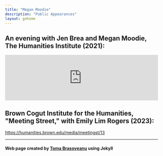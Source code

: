 ```yaml
---
title: "Megan Moodie"
description: "Public Appearances"
layout: gohome
---
```


## An evening with Jen Brea and Megan Moodie, The Humanities Institute (2021):
<iframe class="yt" src="https://www.youtube.com/embed/bnwRE067do4?si=wmtxWLK_i4LxCyxa" title="YouTube Video Player" frameborder="0" allow="accelerometer; autoplay; clipboard-write; encrypted-media; gyroscope; picture-in-picture; web-share" referrerpolicy="strict-origin-when-cross-origin" allowfullscreen></iframe>
<style>
    .yt{
    width: 100%;
    min-width:200;
    max-width:800;
    height: auto;
    min-height:112;
    max-height:450;
    }
</style>

## Brown Cogut Institute for the Humanities, "Meeting Street," with Emily Lim Rogers (2023):
<https://humanities.brown.edu/media/meetingst/13>

-----

#### Web page created by [Toma Brasoveanu](https://meganmoodie.github.io/toma.html) using Jekyll
